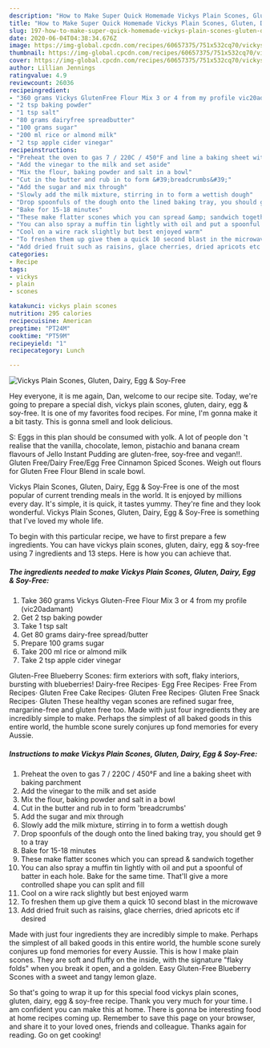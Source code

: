 ```yaml
---
description: "How to Make Super Quick Homemade Vickys Plain Scones, Gluten, Dairy, Egg &amp;amp; Soy-Free"
title: "How to Make Super Quick Homemade Vickys Plain Scones, Gluten, Dairy, Egg &amp;amp; Soy-Free"
slug: 197-how-to-make-super-quick-homemade-vickys-plain-scones-gluten-dairy-egg-and-amp-soy-free
date: 2020-06-04T04:38:34.676Z
image: https://img-global.cpcdn.com/recipes/60657375/751x532cq70/vickys-plain-scones-gluten-dairy-egg-soy-free-recipe-main-photo.jpg
thumbnail: https://img-global.cpcdn.com/recipes/60657375/751x532cq70/vickys-plain-scones-gluten-dairy-egg-soy-free-recipe-main-photo.jpg
cover: https://img-global.cpcdn.com/recipes/60657375/751x532cq70/vickys-plain-scones-gluten-dairy-egg-soy-free-recipe-main-photo.jpg
author: Lillian Jennings
ratingvalue: 4.9
reviewcount: 26036
recipeingredient:
- "360 grams Vickys GlutenFree Flour Mix 3 or 4 from my profile vic20adamant"
- "2 tsp baking powder"
- "1 tsp salt"
- "80 grams dairyfree spreadbutter"
- "100 grams sugar"
- "200 ml rice or almond milk"
- "2 tsp apple cider vinegar"
recipeinstructions:
- "Preheat the oven to gas 7 / 220C / 450°F and line a baking sheet with baking parchment"
- "Add the vinegar to the milk and set aside"
- "Mix the flour, baking powder and salt in a bowl"
- "Cut in the butter and rub in to form &#39;breadcrumbs&#39;"
- "Add the sugar and mix through"
- "Slowly add the milk mixture, stirring in to form a wettish dough"
- "Drop spoonfuls of the dough onto the lined baking tray, you should get 9 to a tray"
- "Bake for 15-18 minutes"
- "These make flatter scones which you can spread &amp; sandwich together"
- "You can also spray a muffin tin lightly with oil and put a spoonful of batter in each hole. Bake for the same time. That&#39;ll give a more controlled shape you can split and fill"
- "Cool on a wire rack slightly but best enjoyed warm"
- "To freshen them up give them a quick 10 second blast in the microwave"
- "Add dried fruit such as raisins, glace cherries, dried apricots etc if desired"
categories:
- Recipe
tags:
- vickys
- plain
- scones

katakunci: vickys plain scones 
nutrition: 295 calories
recipecuisine: American
preptime: "PT24M"
cooktime: "PT59M"
recipeyield: "1"
recipecategory: Lunch

---
```



![Vickys Plain Scones, Gluten, Dairy, Egg &amp; Soy-Free](https://img-global.cpcdn.com/recipes/60657375/751x532cq70/vickys-plain-scones-gluten-dairy-egg-soy-free-recipe-main-photo.jpg)

Hey everyone, it is me again, Dan, welcome to our recipe site. Today, we're going to prepare a special dish, vickys plain scones, gluten, dairy, egg &amp; soy-free. It is one of my favorites food recipes. For mine, I'm gonna make it a bit tasty. This is gonna smell and look delicious.

S: Eggs in this plan should be consumed with yolk. A lot of people don &#39;t realise that the vanilla, chocolate, lemon, pistachio and banana cream flavours of Jello Instant Pudding are gluten-free, soy-free and vegan!!. Gluten Free/Dairy Free/Egg Free Cinnamon Spiced Scones. Weigh out flours for Gluten Free Flour Blend in scale bowl.

Vickys Plain Scones, Gluten, Dairy, Egg &amp; Soy-Free is one of the most popular of current trending meals in the world. It is enjoyed by millions every day. It's simple, it is quick, it tastes yummy. They're fine and they look wonderful. Vickys Plain Scones, Gluten, Dairy, Egg &amp; Soy-Free is something that I've loved my whole life.


To begin with this particular recipe, we have to first prepare a few ingredients. You can have vickys plain scones, gluten, dairy, egg &amp; soy-free using 7 ingredients and 13 steps. Here is how you can achieve that.

<!--inarticleads1-->

##### The ingredients needed to make Vickys Plain Scones, Gluten, Dairy, Egg &amp; Soy-Free:

1. Take 360 grams Vickys Gluten-Free Flour Mix 3 or 4 from my profile (vic20adamant)
1. Get 2 tsp baking powder
1. Take 1 tsp salt
1. Get 80 grams dairy-free spread/butter
1. Prepare 100 grams sugar
1. Take 200 ml rice or almond milk
1. Take 2 tsp apple cider vinegar


Gluten-Free Blueberry Scones: firm exteriors with soft, flaky interiors, bursting with blueberries! Dairy-free Recipes· Egg Free Recipes· Free From Recipes· Gluten Free Cake Recipes· Gluten Free Recipes· Gluten Free Snack Recipes· Gluten These healthy vegan scones are refined sugar free, margarine-free and gluten free too. Made with just four ingredients they are incredibly simple to make. Perhaps the simplest of all baked goods in this entire world, the humble scone surely conjures up fond memories for every Aussie. 

<!--inarticleads2-->

##### Instructions to make Vickys Plain Scones, Gluten, Dairy, Egg &amp; Soy-Free:

1. Preheat the oven to gas 7 / 220C / 450°F and line a baking sheet with baking parchment
1. Add the vinegar to the milk and set aside
1. Mix the flour, baking powder and salt in a bowl
1. Cut in the butter and rub in to form &#39;breadcrumbs&#39;
1. Add the sugar and mix through
1. Slowly add the milk mixture, stirring in to form a wettish dough
1. Drop spoonfuls of the dough onto the lined baking tray, you should get 9 to a tray
1. Bake for 15-18 minutes
1. These make flatter scones which you can spread &amp; sandwich together
1. You can also spray a muffin tin lightly with oil and put a spoonful of batter in each hole. Bake for the same time. That&#39;ll give a more controlled shape you can split and fill
1. Cool on a wire rack slightly but best enjoyed warm
1. To freshen them up give them a quick 10 second blast in the microwave
1. Add dried fruit such as raisins, glace cherries, dried apricots etc if desired


Made with just four ingredients they are incredibly simple to make. Perhaps the simplest of all baked goods in this entire world, the humble scone surely conjures up fond memories for every Aussie. This is how I make plain scones. They are soft and fluffy on the inside, with the signature &#34;flaky folds&#34; when you break it open, and a golden. Easy Gluten-Free Blueberry Scones with a sweet and tangy lemon glaze. 

So that's going to wrap it up for this special food vickys plain scones, gluten, dairy, egg &amp; soy-free recipe. Thank you very much for your time. I am confident you can make this at home. There is gonna be interesting food at home recipes coming up. Remember to save this page on your browser, and share it to your loved ones, friends and colleague. Thanks again for reading. Go on get cooking!
